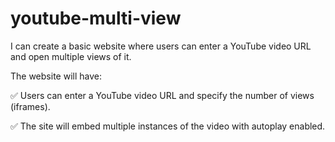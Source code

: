 # youtube-multi-view
I can create a basic website where users can enter a YouTube video URL and open multiple views of it.

The website will have:

✅ Users can enter a YouTube video URL and specify the number of views (iframes).

✅ The site will embed multiple instances of the video with autoplay enabled.
